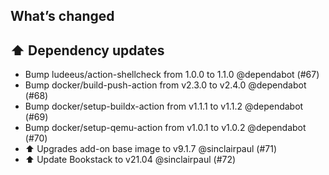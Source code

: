 ## What’s changed

## ⬆️ Dependency updates

- Bump ludeeus/action-shellcheck from 1.0.0 to 1.1.0 @dependabot (#67)
- Bump docker/build-push-action from v2.3.0 to v2.4.0 @dependabot (#68)
- Bump docker/setup-buildx-action from v1.1.1 to v1.1.2 @dependabot (#69)
- Bump docker/setup-qemu-action from v1.0.1 to v1.0.2 @dependabot (#70)
- ⬆️ Upgrades add-on base image to v9.1.7 @sinclairpaul (#71)
- ⬆ Update Bookstack to v21.04 @sinclairpaul (#72)
